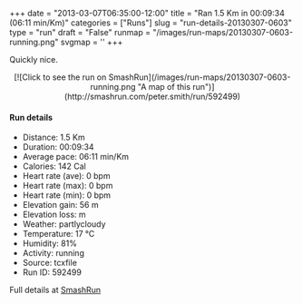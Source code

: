 +++
date = "2013-03-07T06:35:00-12:00"
title = "Ran 1.5 Km in 00:09:34 (06:11 min/Km)"
categories = ["Runs"]
slug = "run-details-20130307-0603"
type = "run"
draft = "False"
runmap = "/images/run-maps/20130307-0603-running.png"
svgmap = '<polyline points="0 83, 2 83, 3 82, 4 81, 5 79, 5 78, 7 75, 8 74, 9 73, 11 74, 13 74, 15 74, 16 75, 18 75, 19 76, 21 76, 24 74, 28 73, 29 72, 30 71, 36 67, 37 66, 38 65, 39 64, 42 62, 43 61, 45 60, 45 59, 47 56, 47 55, 49 54, 50 52, 53 50, 53 49, 57 45, 59 44, 60 44, 62 44, 64 43, 66 41, 67 40, 68 39, 69 38, 70 37, 71 35, 73 34, 74 34, 75 32, 76 31, 78 28, 79 27, 82 25, 85 23, 86 22, 87 21, 89 20, 90 19, 91 18, 93 18, 94 19, 96 19, 99 20, 99 20, 97 21, 96 22, 96 24, 95 27, 95 28, 96 29, 97 31, 98 31, 99 30, 100 31, 99 32, 97 33, 96 33, 95 33, 95 33, 95 33, 92 32">'
+++

Quickly nice. 

<!--more-->

<center>
[![Click to see the run on SmashRun](/images/run-maps/20130307-0603-running.png "A map of this run")](http://smashrun.com/peter.smith/run/592499)
</center>

#### Run details

* Distance: 1.5 Km
* Duration: 00:09:34
* Average pace: 06:11 min/Km
* Calories: 142 Cal
* Heart rate (ave): 0 bpm
* Heart rate (max): 0 bpm
* Heart rate (min): 0 bpm
* Elevation gain: 56 m
* Elevation loss:  m
* Weather: partlycloudy
* Temperature: 17 &deg;C
* Humidity: 81%
* Activity: running
* Source: tcxfile
* Run ID: 592499

Full details at [SmashRun](http://smashrun.com/peter.smith/run/592499)